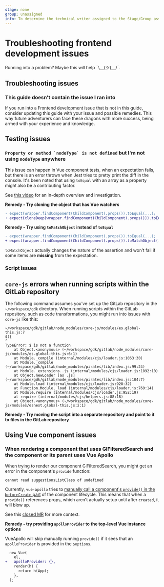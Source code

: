 ```yaml
---
stage: none
group: unassigned
info: To determine the technical writer assigned to the Stage/Group associated with this page, see https://about.gitlab.com/handbook/product/ux/technical-writing/#assignments
---
```


# Troubleshooting frontend development issues

Running into a problem? Maybe this will help ¯\＿(ツ)＿/¯.

## Troubleshooting issues

### This guide doesn't contain the issue I ran into

If you run into a Frontend development issue that is not in this guide, consider updating this guide with your issue and possible remedies. This way future adventurers can face these dragons with more success, being armed with your experience and knowledge.

## Testing issues

### ``Property or method `nodeType` is not defined`` but I'm not using `nodeType` anywhere

This issue can happen in Vue component tests, when an expectation fails, but there is an error thrown when
Jest tries to pretty print the diff in the console. It's been noted that using `toEqual` with an array as a
property might also be a contributing factor.

See [this video](https://youtu.be/-BkEhghP-kM) for an in-depth overview and investigation.

**Remedy - Try cloning the object that has Vue watchers**

```patch
- expect(wrapper.findComponent(ChildComponent).props()).toEqual(...);
+ expect(cloneDeep(wrapper.findComponent(ChildComponent).props())).toEqual(...)
```

**Remedy - Try using `toMatchObject` instead of `toEqual`**

```patch
- expect(wrapper.findComponent(ChildComponent).props()).toEqual(...);
+ expect(wrapper.findComponent(ChildComponent).props()).toMatchObject(...);
```

`toMatchObject` actually changes the nature of the assertion and won't fail if some items are **missing** from the expectation.

### Script issues

## `core-js` errors when running scripts within the GitLab repository

The following command assumes you've set up the GitLab repository in the
`~/workspace/gdk` directory. When running scripts within the GitLab repository,
such as code transformations, you might run into issues with `core-js` like this:

```shell
~/workspace/gdk/gitlab/node_modules/core-js/modules/es.global-this.js:7
$({
^
TypeError: $ is not a function
    at Object.<anonymous> (~/workspace/gdk/gitlab/node_modules/core-js/modules/es.global-this.js:6:1)
    at Module._compile (internal/modules/cjs/loader.js:1063:30)
    at Module._compile (~/workspace/gdk/gitlab/node_modules/pirates/lib/index.js:99:24)
    at Module._extensions..js (internal/modules/cjs/loader.js:1092:10)
    at Object.newLoader [as .js] (~/workspace/gdk/gitlab/node_modules/pirates/lib/index.js:104:7)
    at Module.load (internal/modules/cjs/loader.js:928:32)
    at Function.Module._load (internal/modules/cjs/loader.js:769:14)
    at Module.require (internal/modules/cjs/loader.js:952:19)
    at require (internal/modules/cjs/helpers.js:88:18)
    at Object.<anonymous> (~/workspace/gdk/gitlab/node_modules/core-js/modules/esnext.global-this.js:2:1)
```

**Remedy - Try moving the script into a separate repository and point to it to files in the GitLab repository**

## Using Vue component issues

### When rendering a component that uses GlFilteredSearch and the component or its parent uses Vue Apollo

When trying to render our component GlFilteredSearch, you might get an error in the component's `provide` function:

`cannot read suggestionsListClass of undefined`

Currently, `vue-apollo` tries to [manually call a component's `provide()` in the `beforeCreate` part](https://github.com/vuejs/vue-apollo/blob/35e27ec398d844869e1bbbde73c6068b8aabe78a/packages/vue-apollo/src/mixin.js#L149) of the component lifecycle. This means that when a `provide()` references props, which aren't actually setup until after `created`, it will blow up.

See this [closed MR](https://gitlab.com/gitlab-org/gitlab-ui/-/merge_requests/2019#note_514671251) for more context.

**Remedy - try providing `apolloProvider` to the top-level Vue instance options**

VueApollo will skip manually running `provide()` if it sees that an `apolloProvider` is provided in the `$options`.

```patch
  new Vue(
    el,
+   apolloProvider: {},
    render(h) {
      return h(App);
    },
  );
```
